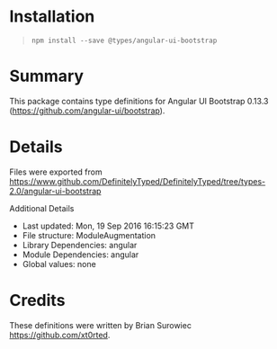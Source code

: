 # Installation
> `npm install --save @types/angular-ui-bootstrap`

# Summary
This package contains type definitions for Angular UI Bootstrap 0.13.3 (https://github.com/angular-ui/bootstrap).

# Details
Files were exported from https://www.github.com/DefinitelyTyped/DefinitelyTyped/tree/types-2.0/angular-ui-bootstrap

Additional Details
 * Last updated: Mon, 19 Sep 2016 16:15:23 GMT
 * File structure: ModuleAugmentation
 * Library Dependencies: angular
 * Module Dependencies: angular
 * Global values: none

# Credits
These definitions were written by Brian Surowiec <https://github.com/xt0rted>.
